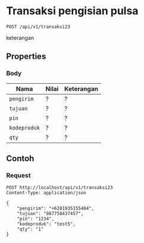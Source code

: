 # Transaksi pengisian pulsa
```http
POST /api/v1/transaksi23
```
keterangan
## Properties
### Body
Nama  | Nilai | Keterangan
--- | --- | ---
<code>pengirim</code> | ? | ?
<code>tujuan</code> | ? | ?
<code>pin</code> | ? | ?
<code>kodeproduk</code> | ? | ?
<code>qty</code> | ? | ?

## Contoh

### Request
```http
POST http://localhost/api/v1/transaksi23
Content-Type: application/json

{
    "pengirim": "+6281935155404",
    "tujuan": "087758437457",
    "pin": "1234",
    "kodeproduk": "test5",
    "qty": "1"
}
```

